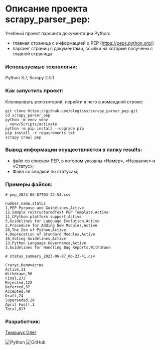 # Описание проекта scrapy_parser_pep:

Учебный проект парсинга документации Python:
- главная страница c информацией о PEP (https://peps.python.org/)
- парсинг страниц с документами, ссылки на которые получены с главной страницы

### Используемые технологии:

Python 3.7, Scrapy 2.5.1

### Как запустить проект:
Клонировать репозиторий, перейти в него в командной строке:
```
git clone https://github.com/olegtsss/scrapy_parser_pep.git
cd scrapy_parser_pep
python -m venv venv
. venv/Scripts/activate
python -m pip install --upgrade pip
pip install -r requirements.txt
scrapy crawl pep
```

### Вывод информации осуществляется в папку results:
- файл со списком PEP, в котором указаны «Номер», «Название» и «Статус»;  
- Файл со сводкой по статусам;


### Примеры файлов:

```
# pep_2023-06-07T03-22-54.csv

number,name,status
1,PEP Purpose and Guidelines,Active
12,Sample reStructuredText PEP Template,Active
11,CPython platform support,Active
5,Guidelines for Language Evolution,Active
2,Procedure for Adding New Modules,Active
20,The Zen of Python,Active
4,Deprecation of Standard Modules,Active
10,Voting Guidelines,Active
13,Python Language Governance,Active
3,Guidelines for Handling Bug Reports,Withdrawn
```

```
# status_summary_2023-06-07_06-23-41.csv

Статус,Количество
Active,31
Withdrawn,56
Final,273
Rejected,122
Deferred,37
Accepted,49
Draft,24
Superseded,20
April Fool!,1
Total,613
```

### Разработчик:
[Тимощук Олег](https://github.com/olegtsss)

![Python](https://img.shields.io/badge/python-3670A0?style=for-the-badge&logo=python&logoColor=ffdd54)
![GitHub](https://img.shields.io/badge/github-%23121011.svg?style=for-the-badge&logo=github&logoColor=whte)
